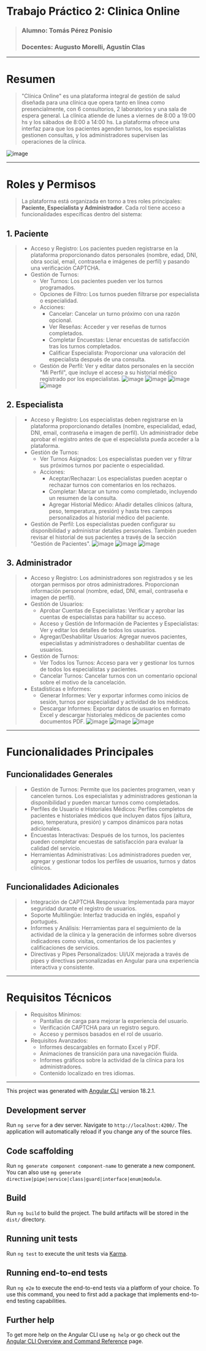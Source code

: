 # Trabajo Práctico 2:  Clinica Online

> ### Alumno: Tomás Pérez Ponisio
> ### Docentes: Augusto Morelli, Agustín Clas
***
# Resumen
> "Clínica Online" es una plataforma integral de gestión de salud diseñada para una clínica que opera tanto en línea como presencialmente, con 6 consultorios, 2 laboratorios y una sala de espera general. La clínica atiende de lunes a viernes de 8:00 a 19:00 hs y los sábados de 8:00 a 14:00 hs. La plataforma ofrece una interfaz para que los pacientes agenden turnos, los especialistas gestionen consultas, y los administradores supervisen las operaciones de la clínica.

![image](https://github.com/user-attachments/assets/5d0bb6cd-5d0f-459b-a3f2-5fd8d478e232)

***
# Roles y Permisos
>La plataforma está organizada en torno a tres roles principales: **Paciente, Especialista y Administrador**. Cada rol tiene acceso a funcionalidades específicas dentro del sistema:

## 1. Paciente
> * Acceso y Registro: Los pacientes pueden registrarse en la plataforma proporcionando datos personales (nombre, edad, DNI, obra social, email, contraseña e imágenes de perfil) y pasando una verificación CAPTCHA.
> * Gestión de Turnos:
>   * Ver Turnos: Los pacientes pueden ver los turnos programados.
>   * Opciones de Filtro: Los turnos pueden filtrarse por especialista o especialidad.
>   * Acciones:
>     * Cancelar: Cancelar un turno próximo con una razón opcional.
>     * Ver Reseñas: Acceder y ver reseñas de turnos completados.
>     * Completar Encuestas: Llenar encuestas de satisfacción tras los turnos completados.
>     * Calificar Especialista: Proporcionar una valoración del especialista después de una consulta.
>   * Gestión de Perfil: Ver y editar datos personales en la sección "Mi Perfil", que incluye el acceso a su historial médico registrado por los especialistas.
![image](https://github.com/user-attachments/assets/572abd6a-5585-4e37-acd2-fe849b8536d3)
![image](https://github.com/user-attachments/assets/02306322-41a9-4cee-9b4a-08fb16e5a813)
![image](https://github.com/user-attachments/assets/021b30de-9bdc-4096-83dd-29509702e77d)
![image](https://github.com/user-attachments/assets/4283f845-bbcf-4a2a-8773-489637d154c0)

## 2. Especialista
> * Acceso y Registro: Los especialistas deben registrarse en la plataforma proporcionando detalles (nombre, especialidad, edad, DNI, email, contraseña e imagen de perfil). Un administrador debe aprobar el registro antes de que el especialista pueda acceder a la plataforma.
> * Gestión de Turnos:
>   * Ver Turnos Asignados: Los especialistas pueden ver y filtrar sus próximos turnos por paciente o especialidad.
>   * Acciones:
>     * Aceptar/Rechazar: Los especialistas pueden aceptar o rechazar turnos con comentarios en los rechazos.
>     * Completar: Marcar un turno como completado, incluyendo un resumen de la consulta.
>     * Agregar Historial Médico: Añadir detalles clínicos (altura, peso, temperatura, presión) y hasta tres campos personalizados al historial médico del paciente.
> * Gestión de Perfil: Los especialistas pueden configurar su disponibilidad y administrar detalles personales. También pueden revisar el historial de sus pacientes a través de la sección "Gestión de Pacientes".
![image](https://github.com/user-attachments/assets/9cd67051-c8cd-4fe9-803a-43df53128a77)
![image](https://github.com/user-attachments/assets/ef7fd66f-23f7-48e3-89a6-e44be05cb379)
![image](https://github.com/user-attachments/assets/794b1b41-de7c-49ad-ae73-519ec2f2a031)

## 3. Administrador
> * Acceso y Registro: Los administradores son registrados y se les otorgan permisos por otros administradores. Proporcionan información personal (nombre, edad, DNI, email, contraseña e imagen de perfil).
> * Gestión de Usuarios:
>   * Aprobar Cuentas de Especialistas: Verificar y aprobar las cuentas de especialistas para habilitar su acceso.
>   * Acceso y Gestión de Información de Pacientes y Especialistas: Ver y editar los detalles de todos los usuarios.
>   * Agregar/Deshabilitar Usuarios: Agregar nuevos pacientes, especialistas y administradores o deshabilitar cuentas de usuarios.
> * Gestión de Turnos:
>   * Ver Todos los Turnos: Acceso para ver y gestionar los turnos de todos los especialistas y pacientes.
>   * Cancelar Turnos: Cancelar turnos con un comentario opcional sobre el motivo de la cancelación.
> * Estadísticas e Informes:
>   * Generar Informes: Ver y exportar informes como inicios de sesión, turnos por especialidad y actividad de los médicos.
>   * Descargar Informes: Exportar datos de usuarios en formato Excel y descargar historiales médicos de pacientes como documentos PDF.
![image](https://github.com/user-attachments/assets/333c96ff-513d-4b97-bd89-1cdc8a0bf18c)
![image](https://github.com/user-attachments/assets/2a3311f5-a373-4db5-9b4d-0d30299a0a3d)
![image](https://github.com/user-attachments/assets/37eff9d8-146b-4530-a04e-3da480ee3da4)

***
# Funcionalidades Principales
## Funcionalidades Generales
> * Gestión de Turnos: Permite que los pacientes programen, vean y cancelen turnos. Los especialistas y administradores gestionan la disponibilidad y pueden marcar turnos como completados.
> * Perfiles de Usuario e Historiales Médicos: Perfiles completos de pacientes e historiales médicos que incluyen datos fijos (altura, peso, temperatura, presión) y campos dinámicos para notas adicionales.
> * Encuestas Interactivas: Después de los turnos, los pacientes pueden completar encuestas de satisfacción para evaluar la calidad del servicio.
> * Herramientas Administrativas: Los administradores pueden ver, agregar y gestionar todos los perfiles de usuarios, turnos y datos clínicos.

## Funcionalidades Adicionales
> * Integración de CAPTCHA Responsiva: Implementada para mayor seguridad durante el registro de usuarios.
> * Soporte Multilingüe: Interfaz traducida en inglés, español y portugués.
> * Informes y Análisis: Herramientas para el seguimiento de la actividad de la clínica y la generación de informes sobre diversos indicadores como visitas, comentarios de los pacientes y calificaciones de servicios.
> * Directivas y Pipes Personalizados: UI/UX mejorada a través de pipes y directivas personalizadas en Angular para una experiencia interactiva y consistente.
***
# Requisitos Técnicos
> * Requisitos Mínimos:
>   * Pantallas de carga para mejorar la experiencia del usuario.
>   * Verificación CAPTCHA para un registro seguro.
>   * Acceso y permisos basados en el rol de usuario.
> * Requisitos Avanzados:
>   * Informes descargables en formato Excel y PDF.
>   * Animaciones de transición para una navegación fluida.
>   * Informes gráficos sobre la actividad de la clínica para los administradores.
>   * Contenido localizado en tres idiomas.

***
This project was generated with [Angular CLI](https://github.com/angular/angular-cli) version 18.2.1.

## Development server

Run `ng serve` for a dev server. Navigate to `http://localhost:4200/`. The application will automatically reload if you change any of the source files.

## Code scaffolding

Run `ng generate component component-name` to generate a new component. You can also use `ng generate directive|pipe|service|class|guard|interface|enum|module`.

## Build

Run `ng build` to build the project. The build artifacts will be stored in the `dist/` directory.

## Running unit tests

Run `ng test` to execute the unit tests via [Karma](https://karma-runner.github.io).

## Running end-to-end tests

Run `ng e2e` to execute the end-to-end tests via a platform of your choice. To use this command, you need to first add a package that implements end-to-end testing capabilities.

## Further help

To get more help on the Angular CLI use `ng help` or go check out the [Angular CLI Overview and Command Reference](https://angular.dev/tools/cli) page.
